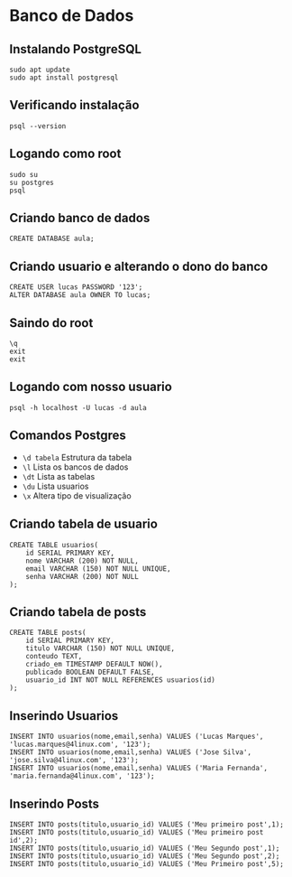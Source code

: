 # Banco de Dados

## Instalando PostgreSQL
```
sudo apt update
sudo apt install postgresql
```
## Verificando instalação
```
psql --version
```
## Logando como root
```
sudo su
su postgres
psql
```

## Criando banco de dados
```
CREATE DATABASE aula;
```
## Criando usuario e alterando o dono do banco
```
CREATE USER lucas PASSWORD '123';
ALTER DATABASE aula OWNER TO lucas;
```
## Saindo do root
```
\q
exit
exit
```
## Logando com nosso usuario
```
psql -h localhost -U lucas -d aula
```

## Comandos Postgres
- `\d tabela` Estrutura da tabela
- `\l` Lista os bancos de dados
- `\dt` Lista as tabelas
- `\du` Lista usuarios
- `\x` Altera tipo de visualização

## Criando tabela de usuario
```
CREATE TABLE usuarios(
	id SERIAL PRIMARY KEY,
	nome VARCHAR (200) NOT NULL,
	email VARCHAR (150) NOT NULL UNIQUE,
	senha VARCHAR (200) NOT NULL
);
```
## Criando tabela de posts
```
CREATE TABLE posts(
	id SERIAL PRIMARY KEY,
	titulo VARCHAR (150) NOT NULL UNIQUE,
	conteudo TEXT,
	criado_em TIMESTAMP DEFAULT NOW(),
	publicado BOOLEAN DEFAULT FALSE,
	usuario_id INT NOT NULL REFERENCES usuarios(id)
);
```

## Inserindo Usuarios
```
INSERT INTO usuarios(nome,email,senha) VALUES ('Lucas Marques', 'lucas.marques@4linux.com', '123');
INSERT INTO usuarios(nome,email,senha) VALUES ('Jose Silva', 'jose.silva@4linux.com', '123');
INSERT INTO usuarios(nome,email,senha) VALUES ('Maria Fernanda', 'maria.fernanda@4linux.com', '123');
```

## Inserindo Posts
```
INSERT INTO posts(titulo,usuario_id) VALUES ('Meu primeiro post',1);
INSERT INTO posts(titulo,usuario_id) VALUES ('Meu primeiro post id',2);
INSERT INTO posts(titulo,usuario_id) VALUES ('Meu Segundo post',1);
INSERT INTO posts(titulo,usuario_id) VALUES ('Meu Segundo post',2);
INSERT INTO posts(titulo,usuario_id) VALUES ('Meu Primeiro post',5);
```